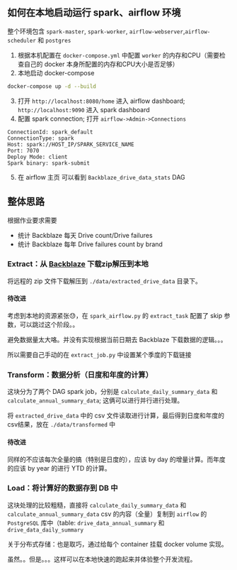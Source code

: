 ## 如何在本地启动运行 spark、airflow 环境

整个环境包含 `spark-master`, `spark-worker`, `airflow-webserver`,`airflow-scheduler` 和 `postgres`

1. 根据本机配置在 `docker-compose.yml` 中配置 `worker` 的内存和CPU（需要检查自己的 docker 本身所配置的内存和CPU大小是否足够）
2. 本地启动 docker-compose
```bash
docker-compose up -d --build
```
3. 打开 `http://localhost:8080/home` 进入 airflow dashboard; `http://localhost:9090` 进入 spark dashboard
4. 配置 spark connection; 打开 `airflow->Admin->Connections`
```
ConnectionId: spark_default
ConnectionType: spark
Host: spark://HOST_IP/SPARK_SERVICE_NAME
Port: 7070
Deploy Mode: client
Spark binary: spark-submit
```
5. 在 airflow 主页 可以看到 `Backblaze_drive_data_stats` DAG

## 整体思路
根据作业要求需要
- 统计 Backblaze 每天 Drive count/Drive failures
- 统计 Backblaze 每年 Drive failures count by brand

### Extract：从 [Backblaze](https://www.backblaze.com/cloud-storage/resources/hard-drive-test-data) 下载zip解压到本地
将远程的 zip 文件下载解压到 `./data/extracted_drive_data` 目录下。

#### 待改进
考虑到本地的资源紧张😓，在 `spark_airflow.py` 的 `extract_task` 配置了 skip 参数，可以跳过这个阶段。。

避免数据量太大咯。并没有实现根据当前日期去 Backblaze 下载数据的逻辑。。。

所以需要自己手动的在 `extract_job.py` 中设置某个季度的下载链接

### Transform：数据分析（日度和年度的计算）
这块分为了两个 DAG spark job，分别是 `calculate_daily_summary_data` 和 `calculate_annual_summary_data`; 这俩可以进行并行进行处理。

将 `extracted_drive_data` 中的 csv 文件读取进行计算，最后得到日度和年度的csv结果，放在 `./data/transformed` 中

#### 待改进
同样的不应该每次全量的搞（特别是日度的），应该 by day 的增量计算。而年度的应该 by year 的进行 YTD 的计算。

### Load：将计算好的数据存到 DB 中
这块处理的比较粗糙，直接将 `calculate_daily_summary_data` 和 `calculate_annual_summary_data` csv 的内容（全量）复制到 `airflow` 的 `PostgreSQL` 库中（table: `drive_data_annual_summary` 和 `drive_data_daily_summary`

关于分布式存储：也是取巧，通过给每个 container 挂载 docker volume 实现。

虽然。。但是。。。这样可以在本地快速的跑起来并体验整个开发流程。


